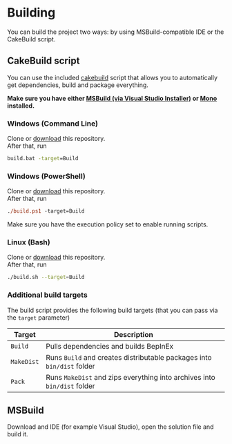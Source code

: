 # Building

You can build the project two ways: by using MSBuild-compatible IDE or the CakeBuild script.

## CakeBuild script

You can use the included [cakebuild](https://cakebuild.net/) script that allows you to automatically get dependencies, build and package everything.

**Make sure you have either [MSBuild (via Visual Studio Installer)](https://visualstudio.microsoft.com/downloads/) or [Mono](https://www.mono-project.com/) installed.**

### Windows (Command Line)

Clone or [download](https://github.com/BepInEx/BepInEx/archive/master.zip) this repository.  
After that, run

```bat
build.bat -target=Build
```

### Windows (PowerShell)

Clone or [download](https://github.com/BepInEx/BepInEx/archive/master.zip) this repository.  
After that, run

```ps
./build.ps1 -target=Build
```

Make sure you have the execution policy set to enable running scripts.

### Linux (Bash)

Clone or [download](https://github.com/BepInEx/BepInEx/archive/master.zip) this repository.  
After that, run

```sh
./build.sh --target=Build
```

### Additional build targets

The build script provides the following build targets (that you can pass via the `target` parameter)

| Target        | Description                                                              |
| ------------- | ------------------------------------------------------------------------ |
| `Build`       | Pulls dependencies and builds BepInEx                                    |
| `MakeDist`    | Runs `Build` and creates distributable packages into `bin/dist` folder   |
| `Pack`        | Runs `MakeDist` and zips everything into archives into `bin/dist` folder |

## MSBuild

Download and IDE (for example Visual Studio), open the solution file and build it.